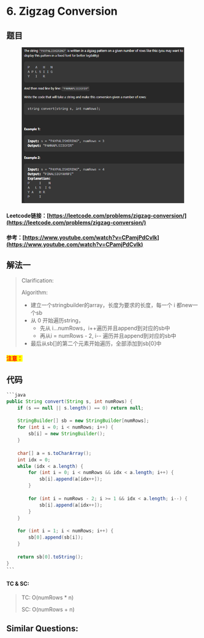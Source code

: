 # 6. Zigzag Conversion

## 题目

<figure><img src="../../.gitbook/assets/image (2) (1) (1) (1) (1) (1) (1) (1) (1) (1) (1) (1) (1) (1) (1) (1) (1) (1).png" alt=""><figcaption></figcaption></figure>

#### Leetcode链接：[https://leetcode.com/problems/zigzag-conversion/](https://leetcode.com/problems/zigzag-conversion/)

#### 参考：[https://www.youtube.com/watch?v=CPamjPdCvIk](https://www.youtube.com/watch?v=CPamjPdCvIk)

## 解法一

> Clarification:&#x20;
>
> Algorithm:&#x20;
>
> * 建立一个stringbuilder的array，长度为要求的长度，每一个 i 都new一个sb
> * 从 0 开始遍历string，
>   * 先从 i...numRows，i++遍历并且append到对应的sb中
>   * 再从i = numRows - 2, i-- 遍历并且append到对应的sb中
> * 最后从sb\[]的第二个元素开始遍历，全部添加到sb\[0]中

#### <mark style="color:red;">注意：</mark>

## 代码

````java
```java
public String convert(String s, int numRows) {
    if (s == null || s.length() == 0) return null;

    StringBuilder[] sb = new StringBuilder[numRows];
    for (int i = 0; i < numRows; i++) {
        sb[i] = new StringBuilder();
    }

    char[] a = s.toCharArray();
    int idx = 0;
    while (idx < a.length) {
        for (int i = 0; i < numRows && idx < a.length; i++) {
            sb[i].append(a[idx++]);
        }

        for (int i = numRows - 2; i >= 1 && idx < a.length; i--) {
            sb[i].append(a[idx++]);
        }
    }

    for (int i = 1; i < numRows; i++) {
        sb[0].append(sb[i]);
    }

    return sb[0].toString();
}
```
````

#### TC & SC:&#x20;

> TC: O(numRows \* n)
>
> SC: O(numRows + n)

## **Similar Questions:**&#x20;
